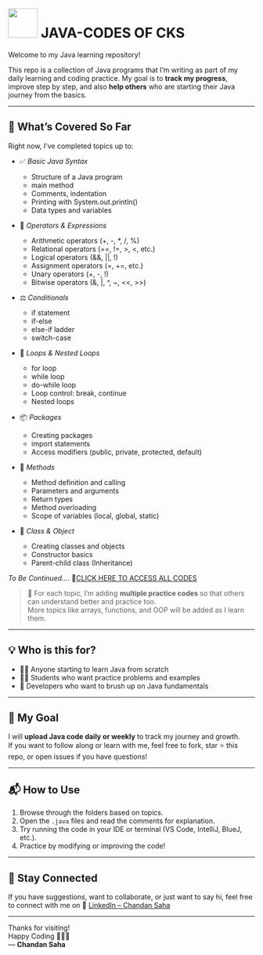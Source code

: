 # <img src="https://cdn.jsdelivr.net/gh/devicons/devicon/icons/java/java-original.svg" width="60" /> JAVA-CODES OF CKS

Welcome to my Java learning repository!

This repo is a collection of Java programs that I’m writing as part of my daily learning and coding practice. My goal is to **track my progress**, improve step by step, and also **help others** who are starting their Java journey from the basics.

---

## 📘 What’s Covered So Far

Right now, I’ve completed topics up to:

- ✅ *Basic Java Syntax*
  - Structure of a Java program  
  - main method  
  - Comments, indentation  
  - Printing with System.out.println()  
  - Data types and variables  

- 🧮 *Operators & Expressions*
  - Arithmetic operators (+, -, *, /, %)  
  - Relational operators (==, !=, >, <, etc.)  
  - Logical operators (&&, ||, !)  
  - Assignment operators (=, +=, etc.)  
  - Unary operators (+, -, !)  
  - Bitwise operators (&, |, ^, ~, <<, >>)  

- ⚖ *Conditionals*
  - if statement  
  - if-else  
  - else-if ladder  
  - switch-case  

- 🔄 *Loops & Nested Loops*
  - for loop  
  - while loop  
  - do-while loop  
  - Loop control: break, continue  
  - Nested loops  

- 📦 *Packages*
  - Creating packages  
  - import statements  
  - Access modifiers (public, private, protected, default)  

- 🧩 *Methods*
  - Method definition and calling  
  - Parameters and arguments  
  - Return types  
  - Method overloading  
  - Scope of variables (local, global, static)  

- 🧱 *Class & Object*
  - Creating classes and objects  
  - Constructor basics  
  - Parent-child class (Inheritance)  

*To Be Continued....*
🔗[CLICK HERE TO ACCESS ALL CODES](https://github.com/Chandansaha2005/JAVA-CODES/tree/main)

> 📌 For each topic, I’m adding **multiple practice codes** so that others can understand better and practice too.  
> More topics like arrays, functions, and OOP will be added as I learn them.
> 
---

## 💡 Who is this for?

- 🧑‍💻 Anyone starting to learn Java from scratch
- 👨‍🎓 Students who want practice problems and examples
- 🚀 Developers who want to brush up on Java fundamentals

---

## 📅 My Goal

I will **upload Java code daily or weekly** to track my journey and growth.  
If you want to follow along or learn with me, feel free to fork, star ⭐ this repo, or open issues if you have questions!

---

## 📬 How to Use

1. Browse through the folders based on topics.
2. Open the `.java` files and read the comments for explanation.
3. Try running the code in your IDE or terminal (VS Code, IntelliJ, BlueJ, etc.).
4. Practice by modifying or improving the code!

---

## 📣 Stay Connected

If you have suggestions, want to collaborate, or just want to say hi, feel free to connect with me on 
🔗 [LinkedIn – Chandan Saha](https://www.linkedin.com/in/chandansaha2005/)

---

Thanks for visiting!  
Happy Coding 🧑‍💻✨  
— **Chandan Saha**
